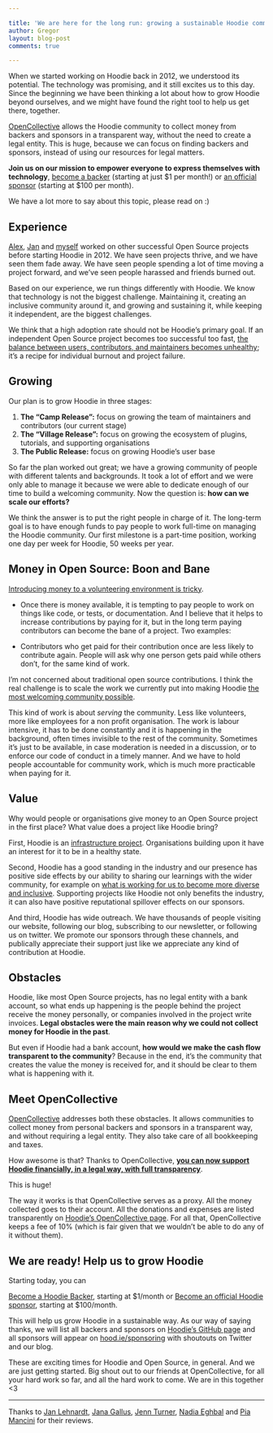 ```yaml
---

title: 'We are here for the long run: growing a sustainable Hoodie community'
author: Gregor
layout: blog-post
comments: true

---
```


When we started working on Hoodie back in 2012, we understood its potential. The technology was promising, and it still excites us to this day. Since the beginning we have been thinking a lot about how to grow Hoodie beyond ourselves, and we might have found the right tool to help us get there, together.

[OpenCollective](https://opencollective.com/) allows the Hoodie community to collect money from backers and sponsors in a transparent way, without the need to create a legal entity. This is huge, because we can focus on finding backers and sponsors, instead of using our resources for legal matters.

**Join us on our mission to empower everyone to express themselves with technology**, [become a backer](https://opencollective.com/hoodie) (starting at just $1 per month!) or [an official sponsor](https://opencollective.com/hoodie) (starting at $100 per month).

We have a lot more to say about this topic, please read on :)

## Experience

[Alex](https://twitter.com/espylaub), [Jan](https://twitter.com/janl) and [myself](https://twitter.com/gr2m) worked on other successful Open Source projects before starting Hoodie in 2012. We have seen projects thrive, and we have seen them fade away. We have seen people spending a lot of time moving a project forward, and we’ve seen people harassed and friends burned out.

Based on our experience, we run things differently with Hoodie. We know that technology is not the biggest challenge. Maintaining it, creating an inclusive community around it, and growing and sustaining it, while keeping it independent, are the biggest challenges.

We think that a high adoption rate should not be Hoodie’s primary goal. If an independent Open Source project becomes too successful too fast, [the balance between users, contributors, and maintainers becomes unhealthy](https://medium.com/the-javascript-collection/healthy-open-source-967fa8be7951); it’s a recipe for individual burnout and project failure.

## Growing

Our plan is to grow Hoodie in three stages:

1. **The “Camp Release”:** focus on growing the team of maintainers and contributors (our current stage)
2. **The “Village Release”:** focus on growing the ecosystem of plugins, tutorials, and supporting organisations
3. **The Public Release:** focus on growing Hoodie’s user base

So far the plan worked out great; we have a growing community of people with different talents and backgrounds. It took a lot of effort and we were only able to manage it because we were able to dedicate enough of our time to build a welcoming community. Now the question is: **how can we scale our efforts?**

We think the answer is to put the right people in charge of it. The long-term goal is to have enough funds to pay people to work full-time on managing the Hoodie community. Our first milestone is a part-time position, working one day per week for Hoodie, 50 weeks per year.

## Money in Open Source: Boon and Bane

[Introducing money to a volunteering environment is tricky](https://www.aeaweb.org/articles?id=10.1257/jep.25.4.191).

* Once there is money available, it is tempting to pay people to work on things like code, or tests, or documentation. And I believe that it helps to increase contributions by paying for it, but in the long term paying contributors can become the bane of a project. Two examples:

* Contributors who get paid for their contribution once are less likely to contribute again.
People will ask why one person gets paid while others don’t, for the same kind of work.

I’m not concerned about traditional open source contributions. I think the real challenge is to scale the work we currently put into making Hoodie [the most welcoming community possible](http://hood.ie/blog/welcoming-communities.html).

This kind of work is about _serving_ the community. Less like volunteers, more like employees for a non profit organisation. The work is labour intensive, it has to be done constantly and it is happening in the background, often times invisible to the rest of the community. Sometimes it’s just to be available, in case moderation is needed in a discussion, or to enforce our code of conduct in a timely manner. And we have to hold people accountable for community work, which is much more practicable when paying for it.

## Value

Why would people or organisations give money to an Open Source project in the first place? What value does a project like Hoodie bring?

First, Hoodie is an [infrastructure project](https://medium.com/@nayafia/open-source-infrastructure-the-q-a-a44615861944). Organisations building upon it have an interest for it to be in a healthy state.

Second, Hoodie has a good standing in the industry and our presence has positive side effects by our ability to sharing our learnings with the wider community, for example on [what is working for us to become more diverse and inclusive](https://opensource.com/life/16/2/hoodie-open-source-community). Supporting projects like Hoodie not only benefits the industry, it can also have positive reputational spillover effects on our sponsors.

And third, Hoodie has wide outreach. We have thousands of people visiting our website, following our blog, subscribing to our newsletter, or following us on twitter. We promote our sponsors through these channels, and publically appreciate their support just like we appreciate any kind of contribution at Hoodie.

## Obstacles

Hoodie, like most Open Source projects, has no legal entity with a bank account, so what ends up happening is the people behind the project receive the money personally, or companies involved in the project write invoices. **Legal obstacles were the main reason why we could not collect money for Hoodie in the past**.

But even if Hoodie had a bank account, **how would we make the cash flow transparent to the community**? Because in the end, it’s the community that creates the value the money is received for, and it should be clear to them what is happening with it.

## Meet OpenCollective

[OpenCollective](https://opencollective.com/) addresses both these obstacles. It allows communities to collect money from personal backers and sponsors in a transparent way, and without requiring a legal entity. They also take care of all bookkeeping and taxes.

How awesome is that? Thanks to OpenCollective, **[you can now support Hoodie financially, in a legal way, with full transparency](https://opencollective.com/hoodie)**.

This is huge!

The way it works is that OpenCollective serves as a proxy. All the money collected goes to their account. All the donations and expenses are listed transparently on [Hoodie’s OpenCollective page](https://opencollective.com/hoodie). For all that, OpenCollective keeps a fee of 10% (which is fair given that we wouldn’t be able to do any of it without them).

## We are ready! Help us to grow Hoodie

Starting today, you can

[Become a Hoodie Backer](https://opencollective.com/hoodie), starting at $1/month or
[Become an official Hoodie sponsor](https://opencollective.com/hoodie), starting at $100/month.

This will help us grow Hoodie in a sustainable way. As our way of saying thanks, we will list all backers and sponsors on [Hoodie’s GitHub page](https://github.com/hoodiehq/hoodie) and all sponsors will appear on [hood.ie/sponsoring](http://hood.ie/sponsoring/) with shoutouts on Twitter and our blog.

These are exciting times for Hoodie and Open Source, in general. And we are just getting started. Big shout out to our friends at OpenCollective, for all your hard work so far, and all the hard work to come. We are in this together <3

* * *

Thanks to [Jan Lehnardt](https://twitter.com/janl), [Jana Gallus](https://twitter.com/janagallus), [Jenn Turner](https://twitter.com/jennwrites), [Nadia Eghbal](https://twitter.com/nayafia) and [Pia Mancini](https://twitter.com/piamancini) for their reviews.
